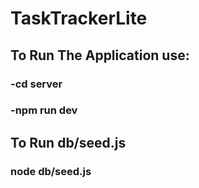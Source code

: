 # TaskTrackerLite 

## To Run The Application use:
### -cd server
### -npm run dev

## To Run db/seed.js
### node db/seed.js

